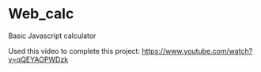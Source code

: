 # Web_calc
Basic Javascript calculator

Used this video to complete this project: https://www.youtube.com/watch?v=qQEYAOPWDzk
